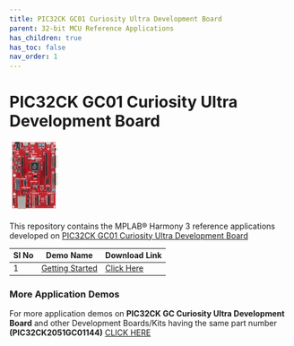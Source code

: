 ```yaml
---
title: PIC32CK GC01 Curiosity Ultra Development Board
parent: 32-bit MCU Reference Applications
has_children: true
has_toc: false
nav_order: 1
---
```

# PIC32CK GC01 Curiosity Ultra Development Board
<h4 align="left"> <img src = "image.png"> </h4>


This repository contains the MPLAB® Harmony 3 reference applications developed on [PIC32CK GC01 Curiosity Ultra Development Board](https://www.microchip.com/en-us/development-tool/ev44p93a)   

|SI No| Demo Name | Download Link |
| --- | --- | -- |
| 1 | [Getting Started ](./pic32ck_gc01_cult_getting_started/readme.md) | [Click Here](https://github.com/Microchip-MPLAB-Harmony/reference_apps/releases/latest/download/getting_started_pic32ck_gc01_ext.zip) |


### More Application Demos

For more application demos on **PIC32CK GC Curiosity Ultra Development Board** and other Development Boards/Kits having the same part number **(PIC32CK2051GC01144)** <a href="https://mplab-discover.microchip.com/v1/itemtype/com.microchip.ide.project?s0=PIC32CK2051GC01144" target="_blank"> CLICK HERE </a>
